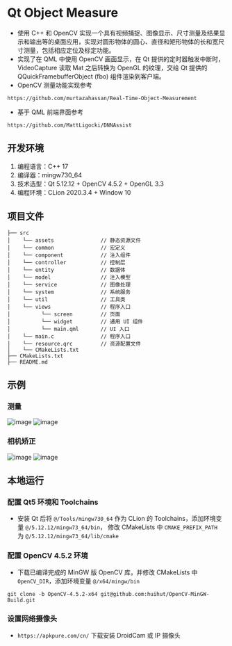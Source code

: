 Qt Object Measure
==== 
- 使用 C++ 和 OpenCV 实现一个具有视频捕捉、图像显示、尺寸测量及结果显示和输出等的桌面应用，实现对圆形物体的圆心、直径和矩形物体的长和宽尺寸测量，包括相应定位及标定功能。
- 实现了在 QML 中使用 OpenCV 画面显示，在 Qt 提供的定时器触发中断时，VideoCapture 读取 Mat 之后转换为 OpenGL 的纹理，交给 Qt 提供的 QQuickFramebufferObject (fbo) 组件渲染到客户端。
- OpenCV 测量功能实现参考
~~~
https://github.com/murtazahassan/Real-Time-Object-Measurement
~~~
- 基于 QML 前端界面参考
~~~
https://github.com/MattLigocki/DNNAssist
~~~
## 开发环境
1. 编程语言：C++ 17
2. 编译器：mingw730_64
3. 技术选型：Qt 5.12.12 + OpenCV 4.5.2 + OpenGL 3.3
4. 编程环境：CLion 2020.3.4 + Window 10
## 项目文件
~~~     
├── src            
│    └── assets               // 静态资源文件
│    └── common               // 宏定义
│    └── component            // 注入组件
│    └── controller           // 控制层
│    └── entity               // 数据体
│    └── model                // 注入模型
│    └── service              // 图像处理
│    └── system               // 系统服务
│    └── util                 // 工具类
│    └── views                // 程序入口
│          └── screen         // 页面
│          └── widget         // 通用 UI 组件
│          └── main.qml       // UI 入口
│    └── main.c               // 程序入口
│    └── resource.qrc         // 资源配置文件
│    └── CMakeLists.txt
├── CMakeLists.txt
├── README.md
~~~
## 示例
### 测量
![image](https://github.com/hachikuji894/resource-repository/blob/main/images/2e35c90413b5e17a9783c61c5a14509.png)
![image](https://github.com/hachikuji894/resource-repository/blob/main/images/9432324202b44b520aff7aaeef369c3.png)
### 相机矫正
![image](https://github.com/hachikuji894/resource-repository/blob/main/images/7312380eb22791d751512fe4b535d13.png)
![image](https://github.com/hachikuji894/resource-repository/blob/main/images/b93f384d35b950175b02a155337e8f7.png)
## 本地运行
### 配置 Qt5 环境和 Toolchains
- 安装 Qt 后将  `@/Tools/mingw730_64` 作为 CLion 的 Toolchains，添加环境变量 `@/5.12.12/mingw73_64/bin`， 修改 CMakeLists 中 `CMAKE_PREFIX_PATH ` 为 `@/5.12.12/mingw73_64/lib/cmake`
### 配置 OpenCV 4.5.2 环境
- 下载已编译完成的 MinGW 版 OpenCV 库，并修改 CMakeLists 中 `OpenCV_DIR`，添加环境变量 `@/x64/mingw/bin` 
~~~
git clone -b OpenCV-4.5.2-x64 git@github.com:huihut/OpenCV-MinGW-Build.git
~~~
### 设置网络摄像头
- `https://apkpure.com/cn/` 下载安装 DroidCam 或 IP 摄像头


